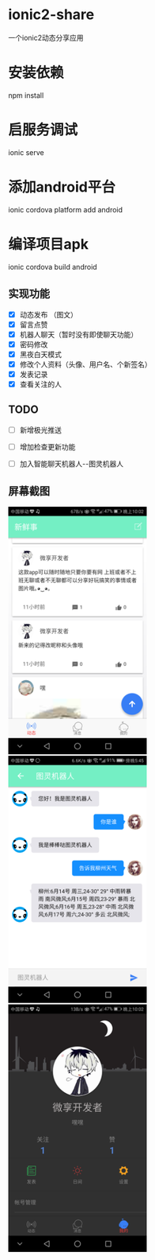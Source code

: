 # ionic2-share
一个ionic2动态分享应用
# 安装依赖
npm install 
# 启服务调试
ionic serve
# 添加android平台
ionic cordova platform add android
# 编译项目apk
ionic cordova build android

## 实现功能

- [x] 动态发布 （图文）
- [x] 留言点赞
- [x] 机器人聊天（暂时没有即使聊天功能）
- [x] 密码修改
- [x] 黑夜白天模式
- [x] 修改个人资料（头像、用户名、个新签名）
- [x] 发表记录
- [x] 查看关注的人

## TODO
- [ ] 新增极光推送

- [ ] 增加检查更新功能

- [ ] 加入智能聊天机器人--图灵机器人


## 屏幕截图
<img src="https://github.com/Coderbaobao/ionic2-share/blob/master/screenshot/dynamic.png?raw=true" width="280"/> 
<img src="https://github.com/Coderbaobao/ionic2-share/blob/master/screenshot/chat.png?raw=true" width="280"/> 
<img src="https://github.com/Coderbaobao/ionic2-share/blob/master/screenshot/Personal.png?raw=true" width="280"/> 
